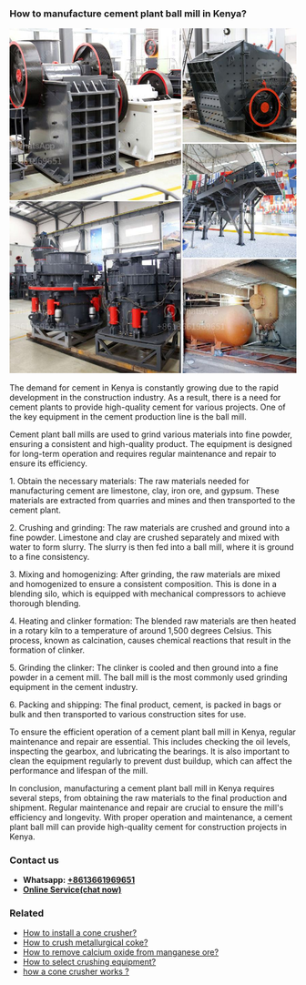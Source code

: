 <h3>How to manufacture cement plant ball mill in Kenya?</h3><img src='1701745346.jpg' alt=''><p>The demand for cement in Kenya is constantly growing due to the rapid development in the construction industry. As a result, there is a need for cement plants to provide high-quality cement for various projects. One of the key equipment in the cement production line is the ball mill.</p><p>Cement plant ball mills are used to grind various materials into fine powder, ensuring a consistent and high-quality product. The equipment is designed for long-term operation and requires regular maintenance and repair to ensure its efficiency.</p><p>1. Obtain the necessary materials: The raw materials needed for manufacturing cement are limestone, clay, iron ore, and gypsum. These materials are extracted from quarries and mines and then transported to the cement plant.</p><p>2. Crushing and grinding: The raw materials are crushed and ground into a fine powder. Limestone and clay are crushed separately and mixed with water to form slurry. The slurry is then fed into a ball mill, where it is ground to a fine consistency.</p><p>3. Mixing and homogenizing: After grinding, the raw materials are mixed and homogenized to ensure a consistent composition. This is done in a blending silo, which is equipped with mechanical compressors to achieve thorough blending.</p><p>4. Heating and clinker formation: The blended raw materials are then heated in a rotary kiln to a temperature of around 1,500 degrees Celsius. This process, known as calcination, causes chemical reactions that result in the formation of clinker.</p><p>5. Grinding the clinker: The clinker is cooled and then ground into a fine powder in a cement mill. The ball mill is the most commonly used grinding equipment in the cement industry.</p><p>6. Packing and shipping: The final product, cement, is packed in bags or bulk and then transported to various construction sites for use.</p><p>To ensure the efficient operation of a cement plant ball mill in Kenya, regular maintenance and repair are essential. This includes checking the oil levels, inspecting the gearbox, and lubricating the bearings. It is also important to clean the equipment regularly to prevent dust buildup, which can affect the performance and lifespan of the mill.</p><p>In conclusion, manufacturing a cement plant ball mill in Kenya requires several steps, from obtaining the raw materials to the final production and shipment. Regular maintenance and repair are crucial to ensure the mill's efficiency and longevity. With proper operation and maintenance, a cement plant ball mill can provide high-quality cement for construction projects in Kenya.</p><h3>Contact us</h3><ul><li><strong>Whatsapp:&nbsp;<a href="https://wa.me/8613661969651">+8613661969651</a></strong></li><li><a href="https://swt.shibang-china.com/?git&amp;zhl&amp;How to manufacture cement plant ball mill in Kenya"><strong>Online Service(chat now)</strong></a></li></ul><h3>Related</h3><ul><li><a href='How to install a cone crusher.md'>How to install a cone crusher?</a></li><li><a href='How to crush metallurgical coke.md'>How to crush metallurgical coke?</a></li><li><a href='How to remove calcium oxide from manganese ore.md'>How to remove calcium oxide from manganese ore?</a></li><li><a href='How to select crushing equipment.md'>How to select crushing equipment?</a></li><li><a href='how a cone crusher works .md'>how a cone crusher works ?</a></li></ul>